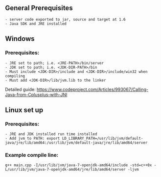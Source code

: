 ## General Prerequisites
	- server code exported to jar, source and target at 1.6
	- Java SDK and JRE installed
	
## Windows
### Prerequisites:
	- JRE set to path; i.e. <JRE-PATH>/bin/server
	- JDK set to path; i.e. <JDK-DIR-PATH>/bin
	- Must include <JDK-DIR>/include and <JDK-DIR>/include/win32 when compiling
	- Must add <JDK-DIR>/lib/jvm.lib to the linker
Detailed guide: https://www.codeproject.com/Articles/993067/Calling-Java-from-Cplusplus-with-JNI
	
## Linux set up
### Prerequisites:
	- JRE and JDK installed run time installed
	- Add jvm to PATH: export LD_LIBRARY_PATH=/usr/lib/jvm/default-java/jre/lib/amd64:/usr/lib/jvm/default-java/jre/lib/amd64/server
### Example compile line:
	g++ main.cpp -I/usr/lib/jvm/java-7-openjdk-amd64/include -std=c++0x -L/usr/lib/jvm/java-7-openjdk-amd64/jre/lib/amd64/server -ljvm
		
